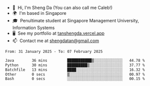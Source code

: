 <!---
tan-sd/tan-sd is a ✨ special ✨ repository because its `README.md` (this file) appears on your GitHub profile.
You can click the Preview link to take a look at your changes.
--->
- 👋  Hi, I'm Sheng Da (You can also call me Caleb!)
- 🌍  I'm based in Singapore
- 🎓  Penultimate student at Singapore Management University, Information Systems
- 🖥️  See my portfolio at [tanshengda.vercel.app](https://tanshengda.vercel.app/)
- 📫  Contact me at [shengdatan@gmail.com](mailto:shengdatan@gmail.com)

<!--START_SECTION:waka-->

```txt
From: 31 January 2025 - To: 07 February 2025

Java        36 mins         ███████████▒░░░░░░░░░░░░░   44.78 %
Python      30 mins         █████████▒░░░░░░░░░░░░░░░   37.77 %
Batchfile   13 mins         ████░░░░░░░░░░░░░░░░░░░░░   16.32 %
Other       0 secs          ▒░░░░░░░░░░░░░░░░░░░░░░░░   00.97 %
Bash        0 secs          ░░░░░░░░░░░░░░░░░░░░░░░░░   00.15 %
```

<!--END_SECTION:waka-->
